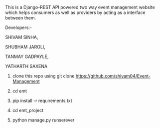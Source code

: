 This is a Django-REST API powered two way event management website which helps consumers as well as providers by acting as a interface between them.

Developers:-

SHIVAM SINHA,

SHUBHAM JAROLI,

TANMAY GADPAYLE,

YATHARTH SAXENA

1. clone this repo using git clone https://github.com/shivam04/Event-Management

2. cd emt

3. pip install -r requirements.txt

4. cd emt_project

5. python manage.py runserever
